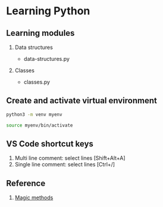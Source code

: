 # Learning Python

## Learning modules
1. Data structures
    - data-structures.py

2. Classes
    - classes.py


## Create and activate virtual environment
```bash
python3 -m venv myenv

source myenv/bin/activate
```

## VS Code shortcut keys
1. Multi line comment: select lines [Shift+Alt+A]
2. Single line comment: select lines [Ctrl+/]

## Reference
1. [Magic methods](https://rszalski.github.io/magicmethods/)